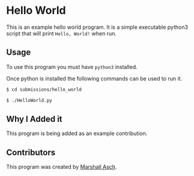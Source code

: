 # Hello World

This is an example hello world program.
It is a simple executable python3 script that will print `Hello, World!` when run.

## Usage

To use this program you must have `python3` installed.

Once python is installed the following commands can be used to run it.

```bash
$ cd submissions/hello_world
```

```bash
$ ./HelloWorld.py
```

## Why I Added it

This program is being added as an example contribution.

## Contributors

This program was created by [Marshall Asch](https://github.com/MarshallAsch).
